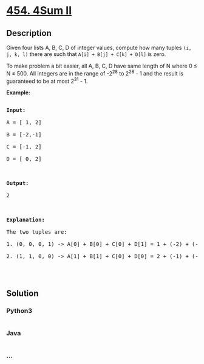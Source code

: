 # [454. 4Sum II](https://leetcode.com/problems/4sum-ii)

## Description
<p>Given four lists A, B, C, D of integer values, compute how many tuples <code>(i, j, k, l)</code> there are such that <code>A[i] + B[j] + C[k] + D[l]</code> is zero.</p>

<p>To make problem a bit easier, all A, B, C, D have same length of N where 0 &le; N &le; 500. All integers are in the range of -2<sup>28</sup> to 2<sup>28</sup> - 1 and the result is guaranteed to be at most 2<sup>31</sup> - 1.</p>

<p><b>Example:</b></p>

<pre>
<b>Input:</b>
A = [ 1, 2]
B = [-2,-1]
C = [-1, 2]
D = [ 0, 2]

<b>Output:</b>
2

<b>Explanation:</b>
The two tuples are:
1. (0, 0, 0, 1) -&gt; A[0] + B[0] + C[0] + D[1] = 1 + (-2) + (-1) + 2 = 0
2. (1, 1, 0, 0) -&gt; A[1] + B[1] + C[0] + D[0] = 2 + (-1) + (-1) + 0 = 0
</pre>

<p>&nbsp;</p>



## Solution
<!-- Type common method here -->


### Python3
<!-- Type special method here -->

```python

```

### Java
<!-- Type special method here -->

```java

```

### ...
```

```

